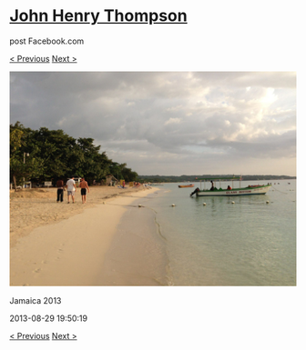 # [John Henry Thompson](../README.md)
post Facebook.com

[< Previous](2013-08-29-4.md) [Next >](2013-08-29-6.md)

[![](../media/2013-08-29/Jamaica-2016.jpg)](../README.md)

Jamaica 2013

2013-08-29 19:50:19

[< Previous](2013-08-29-4.md) [Next >](2013-08-29-6.md)